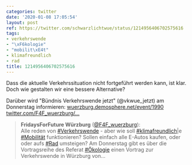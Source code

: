```yaml
---
categories: twitter
date: '2020-01-08 17:05:54'
layout: post
ref: https://twitter.com/schwarzlichtwue/status/1214956406702575616
tags:
- verkehrswende
- "\xF6kologie"
- "mobilit\xE4t"
- klimafreundlich
- rad
title: 1214956406702575616
---
```

Dass die aktuelle Verkehrssituation nicht fortgeführt werden kann, ist klar. Doch wie gestalten wir eine bessere Alternative?

Darüber wird "Bündnis Verkehrswende jetzt" (@vkwue_jetzt) am Donnerstag informieren: [wuerzburg.demosphere.net/event/1990](https://wuerzburg.demosphere.net/event/1990) [twitter.com/F4F_wuerzburg/…](https://twitter.com/F4F_wuerzburg/status/1214884459494936576)
> <b>FridaysForFuture Würzburg</b> ([@F4F_wuerzburg](https://twitter.com/F4F_wuerzburg)):  
>Alle reden von [#Verkehrswende](/t/verkehrswende) - aber wie soll [#klimafreundlich](/t/klimafreundlich)|e [#Mobilität](/t/mobilität) funktionieren? Sollen einfach alle E-Autos kaufen, oder oder aufs [#Rad](/t/rad) umsteigen? Am Donnerstag gibt es über die Vortragsreihe des Referat [#Ökologie](/t/ökologie) einen Vortrag zur Verkehrswende in Würzburg von...   

